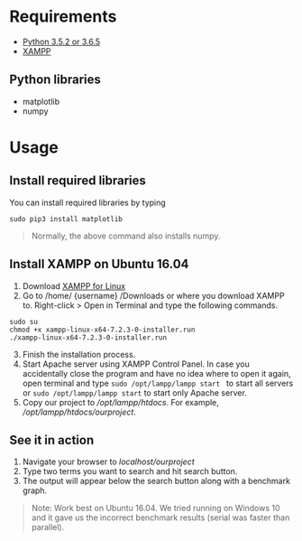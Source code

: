 # Requirements
- [Python 3.5.2 or 3.6.5](https://www.python.org/)
- [XAMPP](https://www.apachefriends.org/)

## Python libraries
- matplotlib
- numpy

# Usage
## Install required libraries
You can install required libraries by typing
```
sudo pip3 install matplotlib
```
> Normally, the above command also installs numpy.

## Install XAMPP on Ubuntu 16.04
1. Download [XAMPP for Linux](https://www.apachefriends.org/index.html)
2. Go to /home/ {username} /Downloads or where you download XAMPP to. Right-click > Open in Terminal and type the following commands.
```
sudo su
chmod +x xampp-linux-x64-7.2.3-0-installer.run
./xampp-linux-x64-7.2.3-0-installer.run
```
3. Finish the installation process.
4. Start Apache server using XAMPP Control Panel. In case you accidentally close the program and have no idea where to open it again, open terminal and type `sudo /opt/lampp/lampp start
`
to start all servers or
`
sudo /opt/lampp/lampp start
`
to start only Apache server.
5. Copy our project to */opt/lampp/htdocs*. For example, */opt/lampp/htdocs/ourproject*.

## See it in action
1. Navigate your browser to *localhost/ourproject*
2. Type two terms you want to search and hit search button.
3. The output will appear below the search button along with a benchmark graph.


> Note: Work best on Ubuntu 16.04. We tried running on Windows 10 and it gave us the incorrect benchmark results (serial was faster than parallel).
